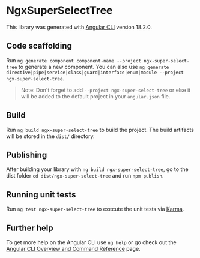# NgxSuperSelectTree

This library was generated with [Angular CLI](https://github.com/angular/angular-cli) version 18.2.0.

## Code scaffolding

Run `ng generate component component-name --project ngx-super-select-tree` to generate a new component. You can also use `ng generate directive|pipe|service|class|guard|interface|enum|module --project ngx-super-select-tree`.
> Note: Don't forget to add `--project ngx-super-select-tree` or else it will be added to the default project in your `angular.json` file. 

## Build

Run `ng build ngx-super-select-tree` to build the project. The build artifacts will be stored in the `dist/` directory.

## Publishing

After building your library with `ng build ngx-super-select-tree`, go to the dist folder `cd dist/ngx-super-select-tree` and run `npm publish`.

## Running unit tests

Run `ng test ngx-super-select-tree` to execute the unit tests via [Karma](https://karma-runner.github.io).

## Further help

To get more help on the Angular CLI use `ng help` or go check out the [Angular CLI Overview and Command Reference](https://angular.dev/tools/cli) page.
